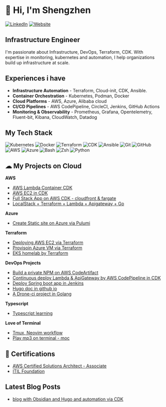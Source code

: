 # 👋 Hi, I'm Shengzhen

[![LinkedIn](https://img.shields.io/badge/LinkedIn-Connect-blue)](https://www.linkedin.com/in/shengzhen-fu-06599441/)
[![Website](https://img.shields.io/badge/Website-Visit-brightgreen)](https://shengzhen.cloud/)

## Infrastructure Engineer

I'm passionate about Infrastructure, DevOps, Terraform, CDK. With expertise in monitoring, kubernetes and automation, I help organizations build up infrastructure at scale.

## Experiences i have

- **Infrastructure Automation** - Terraform, Cloud-init, CDK, Ansible.
- **Container Orchestration** - Kubernetes, Podman, Docker
- **Cloud Platforms** - AWS, Azure, Alibaba cloud
- **CI/CD Pipelines** - AWS CodePipeline, CircleCI, Jenkins, GitHub Actions
- **Monitoring & Observability** - Prometheus, Grafana, Opentelemetry, Fluent-bit, Kibana, CloudWatch, Datadog

## My Tech Stack

<p>
  <img alt="Kubernetes" src="https://img.shields.io/badge/-Kubernetes-326CE5?style=flat-square&logo=kubernetes&logoColor=white" />
  <img alt="Docker" src="https://img.shields.io/badge/-Docker-46a2f1?style=flat-square&logo=docker&logoColor=white" />
  <img alt="Terraform" src="https://img.shields.io/badge/-Terraform-7B42BC?style=flat-square&logo=terraform&logoColor=white" />
  <img alt="CDK" src="https://img.shields.io/badge/-CDK-7B42BC?style=flat-square&logo=terraform&logoColor=blue" />
  <img alt="Ansible" src="https://img.shields.io/badge/-Ansible-EE0000?style=flat-square&logo=ansible&logoColor=white" />
  <img alt="Git" src="https://img.shields.io/badge/-Git-F05032?style=flat-square&logo=git&logoColor=white" />
  <img alt="GitHub" src="https://img.shields.io/badge/-GitHub-181717?style=flat-square&logo=github&logoColor=white" />
  <img alt="AWS" src="https://img.shields.io/badge/-AWS-232F3E?style=flat-square&logo=amazon-aws&logoColor=white" />
  <img alt="Azure" src="https://img.shields.io/badge/-Azure-0089D6?style=flat-square&logo=microsoft-azure&logoColor=white" />
  <img alt="Bash" src="https://img.shields.io/badge/-Bash-4EAA25?style=flat-square&logo=gnu-bash&logoColor=white" />
  <img alt="Zsh" src="https://img.shields.io/badge/-Zsh-4EAA25?style=flat-square&logo=gnu-bash&logoColor=green" />
  <img alt="Python" src="https://img.shields.io/badge/-Python-3776AB?style=flat-square&logo=python&logoColor=white" />
</p>

## ☁ My Projects on Cloud

**AWS**

*   [AWS Lambda Container CDK](https://github.com/ShengzhenFu/lambda-container-cdk)
*   [AWS EC2 in CDK](https://github.com/ShengzhenFu/kmwdpoh-162738)
*   [Full Stack App on AWS CDK - cloudfront & fargate](https://github.com/ShengzhenFu/cdk-cloudfront-alb-fargate-demo)
*   [LocalStack + Terraform + Lambda + Apigateway + Go](https://github.com/ShengzhenFu/go-lambda-apigateway-terraform)

**Azure**

*   [Create Static site on Azure via Pulumi](https://github.com/ShengzhenFu/azure-pulumi-demo)

**Terraform**

*   [Deploying AWS EC2 via Terraform](https://github.com/ShengzhenFu/terraform-examples/tree/main/aws/ec2)
*   [Provisoin Azure VM via Terraform](https://github.com/ShengzhenFu/terraform-examples/tree/main/azure)
*   [EKS homelab by Terraform](https://github.com/ShengzhenFu/eks-terraform-homelab)

**DevOps Projects**

*   [Build a private NPM on AWS CodeArtifact](https://github.com/ShengzhenFu/cdk-npm-package-to-codeartifact/tree/demo)
*   [Continuous deploy Lambda & ApiGateway by AWS CodePipeline in CDK](https://github.com/ShengzhenFu/cdk-codepipeline-lambda-apigw)
*   [Deploy Spring boot app in Jenkins](https://github.com/ShengzhenFu/spring-boot-helloworld/tree/main)
*   [Hugo doc in github io](https://shengzhenfu.github.io/)
*   [A Drone-ci project in Golang](https://github.com/ShengzhenFu/drone-project)

**Typescript**

*   [Typescript learning](https://github.com/ShengzhenFu/my-typescript-tutorial)

**Love of Terminal**
*   [Tmux, Neovim workflow](https://github.com/ShengzhenFu/dotfiles)
*   [Play mp3 on terminal - moc](https://github.com/ShengzhenFu/my-markdown-notes/blob/main/moc_on_macos.md)

## 📃 Certifications

*   [AWS Certified Solutions Architect - Associate](https://www.credly.com/badges/f3508d39-4e73-417f-a4c9-dc317be538fd/public_url)
*   [ITIL Foundation](https://www.exin.com/itil-foundation/)

## Latest Blog Posts

<!-- BLOG-POST-LIST:START -->
- [blog with Obsidian and Hugo and automation via CDK](https://blog.shengzhen.cloud/posts/blogs/my-blog-post-pipeline/index.html)
<!-- BLOG-POST-LIST:END -->


<!---
ShengzhenFu/ShengzhenFu is a ✨ special ✨ repository because its `README.md` (this file) appears on your GitHub profile.
You can click the Preview link to take a look at your changes.
--->
